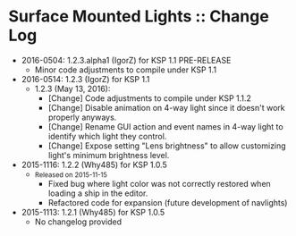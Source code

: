 # Surface Mounted Lights :: Change Log

* 2016-0504: 1.2.3.alpha1 (IgorZ) for KSP 1.1 PRE-RELEASE
	+ Minor code adjustments to compile under KSP 1.1
* 2016-0514: 1.2.3 (IgorZ) for KSP 1.1
	+ 1.2.3 (May 13, 2016):
		- [Change] Code adjustments to compile under KSP 1.1.2
		- [Change] Disable animation on 4-way light since it doesn't work properly anyways.
		- [Change] Rename GUI action and event names in 4-way light to identify which light they control.
		- [Change] Expose setting "Lens brightness" to allow customizing light's minimum brightness level.
* 2015-1116: 1.2.2 (Why485) for KSP 1.0.5
	+ <small class="text text-muted">Released on 2015-11-15</small>
		- Fixed bug where light color was not correctly restored when loading a ship in the editor.
		- Refactored code for expansion (future development of navlights)
* 2015-1113: 1.2.1 (Why485) for KSP 1.0.5
	+ No changelog provided
